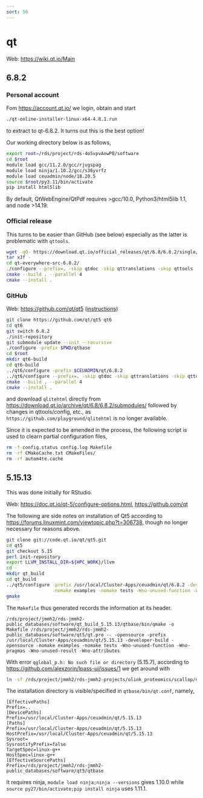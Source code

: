 ```yaml
---
sort: 56
---
```


# qt

Web: <https://wiki.qt.io/Main>

## 6.8.2

### Personal account

Fom <https://account.qt.io/> we login, obtain and start

```bash
./qt-online-installer-linux-x64-4.8.1.run
```

to extract to qt-6.8.2. It turns out this is the best option!

Our working directory below is as follows,

```bash
export root=/rds/project/rds-4o5vpvAowP0/software
cd $root
module load gcc/11.2.0/gcc/rjvgspag
module load ninja/1.10.2/gcc/s36yvrfz
module load ceuadmin/node/18.20.5
source $root/py3.11/bin/activate
pip install html5lib
```

By default, QtWebEngine/QtPdf requires >gcc/10.0, Python3/html5lib 1.1, and node >14.19.

### Official release

This turns to be easier than GitHub (see below) especially as the latter is problematic with `qttools`.

```bash
wget -qO- https://download.qt.io/official_releases/qt/6.8/6.8.2/single/qt-everywhere-src-6.8.2.tar.xz | \
tar xJf -
cd qt-everywhere-src-6.8.2/
./configure --prefix=. -skip qtdoc -skip qttranslations -skip qttools
cmake --build . --parallel 4
cmake --install .
```

### GitHub

Web: <https://github.com/qt/qt5> ([instructions](https://wiki.qt.io/Building_Qt_6_from_Git))

```bash
git clone https://github.com/qt/qt5 qt6
cd qt6
git switch 6.8.2
./init-repository
git submodule update --init --recursive
./configure -prefix $PWD/qtbase
cd $root
mkdir qt6-build
cd qt6-build
../qt6/configure -prefix $CEUADMIN/qt/6.8.2
../qt6/configure --prefix=. -skip qtdoc -skip qttranslations -skip qttools
cmake --build . --parallel 4
cmake --install .
```

and download `qlitehtml` directly from <https://download.qt.io/archive/qt/6.8/6.8.2/submodules/> followed by changes in qttools/config, etc., as `https://github.com/playground/qlitehtml` is no longer available.

Since it is expected to be amended in the process, the following script is used to clearn partial configuration files,

```bash
rm -f config.status config.log Makefile
rm -rf CMakeCache.txt CMakeFiles/
rm -rf autom4te.cache
```

## 5.15.13

This was done initially for RStudio.

Web: <https://doc.qt.io/qt-5/configure-options.html>, <https://github.com/qt>

The following are side notes on installation of Qt5 according to <https://forums.linuxmint.com/viewtopic.php?t=306738>, though no longer necessary for reasons above.

```bash
git clone git://code.qt.io/qt/qt5.git
cd qt5
git checkout 5.15
perl init-repository
export LLVM_INSTALL_DIR=${HPC_WORK}/llvm
cd -
mkdir qt_build
cd qt_build
../qt5/configure -prefix /usr/local/Cluster-Apps/ceuadmin/qt/6.8.2 -developer-build -opensource -no-sql-mysql -sqlite \
                 -nomake examples -nomake tests -Wno-unused-function -Wno-pragmas -Wno-unused-result -Wno-attributes
gmake
```

The `Makefile` thus generated records the information at its header.

```
/rds/project/jmmh2/rds-jmmh2-public_databases/software/qt_build_5.15.13/qtbase/bin/qmake -o Makefile /rds/project/jmmh2/rds-jmmh2-public_databases/software/qt5/qt.pro -- -opensource -prefix /usr/local/Cluster-Apps/ceuadmin/qt/5.15.13 -developer-build -opensource -nomake examples -nomake tests -Wno-unused-function -Wno-pragmas -Wno-unused-result -Wno-attributes
```

With error `qglobal_p.h: No such file or directory` (5.15.7), according to <https://github.com/alexzorin/lpass-ui/issues/1> we get around with

```bash
ln -sf /rds/project/jmmh2/rds-jmmh2-projects/olink_proteomics/scallop/qt5/qtbase/include/QtCore/5.15.7/QtCore/private /rds/user/jhz22/hpc-work/include/QtCore
```

The installation directory is visible/specified in `qtbase/bin/qt.conf`, namely,

```
[EffectivePaths]
Prefix=..
[DevicePaths]
Prefix=/usr/local/Cluster-Apps/ceuadmin/qt/5.15.13
[Paths]
Prefix=/usr/local/Cluster-Apps/ceuadmin/qt/5.15.13
HostPrefix=/usr/local/Cluster-Apps/ceuadmin/qt/5.15.13
Sysroot=
SysrootifyPrefix=false
TargetSpec=linux-g++
HostSpec=linux-g++
[EffectiveSourcePaths]
Prefix=/rds/project/jmmh2/rds-jmmh2-public_databases/software/qt5/qtbase
```

It requires ninja, `module load ninja;ninja --versions` gives 1.10.0 while `source py27/bin/activate;pip install ninja` uses 1.11.1.
